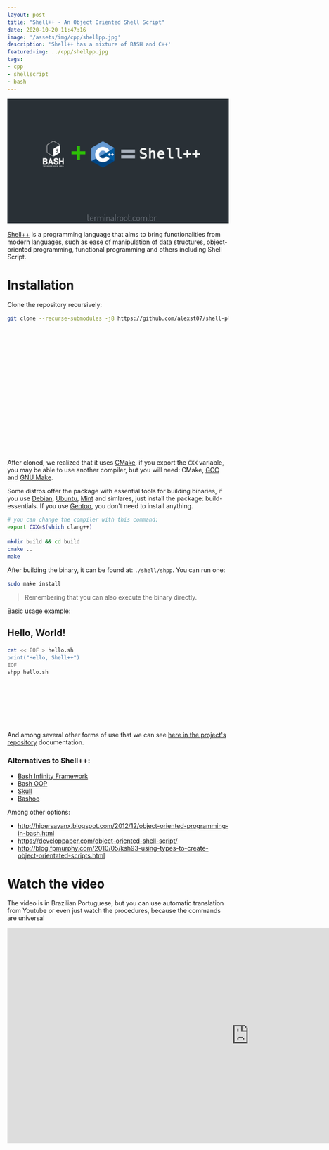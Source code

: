 ```yaml
---
layout: post
title: "Shell++ - An Object Oriented Shell Script"
date: 2020-10-20 11:47:16
image: '/assets/img/cpp/shellpp.jpg'
description: 'Shell++ has a mixture of BASH and C++'
featured-img: ../cpp/shellpp.jpg
tags:
- cpp
- shellscript
- bash
---
```


![Shell++ - An Object Oriented Shell Script](/assets/img/cpp/shellpp.jpg)


[Shell++](https://github.com/alexst07/shell-plus-plus) is a programming language that aims to bring functionalities from modern languages, such as ease of manipulation of data structures, object-oriented programming, functional programming and others including Shell Script.

# Installation
Clone the repository recursively:

```sh
git clone --recurse-submodules -j8 https://github.com/alexst07/shell-plus-plus
```

<!-- QUADRADO -->
<script async src="//pagead2.googlesyndication.com/pagead/js/adsbygoogle.js"></script>
<ins class="adsbygoogle"
style="display:inline-block;width:336px;height:280px"
data-ad-client="ca-pub-2838251107855362"
data-ad-slot="5351066970"></ins>
<script>
(adsbygoogle = window.adsbygoogle || []).push({});
</script>

After cloned, we realized that it uses [CMake](https://en.terminalroot.com.br/how-to-compile-your-programs-with-cmake/), if you export the `CXX` variable, you may be able to use another compiler, but you will need: CMake, [GCC](https://en.terminalroot.com.br/gcc-vs-llvm-which-is-the-best-compiler/) and [GNU Make](https://en.terminalroot.com.br/how-to-create-a-makefile/).

Some distros offer the package with essential tools for building binaries, if you use [Debian](https://en.terminalroot.com.br/meet-devuan-gnu-linux-a-debian-without-systemd/), [Ubuntu](https://en.terminalroot.com.br/customize-your-ubuntu-with-wayland-sway-ulauncher-waybar/), [Mint](https://en.terminalroot.com.br/how-to-customize-your-linux-mint-with-i3-polybar-rofi/) and simlares, just install the package: build-essentials. If you use [Gentoo](https://en.terminalroot.com.br/how-to-create-an-ebuild-on-gentoo/), you don't need to install anything.

```sh
# you can change the compiler with this command:
export CXX=$(which clang++)

mkdir build && cd build
cmake ..
make
```

After building the binary, it can be found at: `./shell/shpp`. You can run one:
```sh
sudo make install
```

> Remembering that you can also execute the binary directly.

Basic usage example:
## Hello, World!
```sh
cat << EOF > hello.sh
print("Hello, Shell++")
EOF
shpp hello.sh
```

<!-- LISTA MIN -->
<script async src="//pagead2.googlesyndication.com/pagead/js/adsbygoogle.js"></script>
<ins class="adsbygoogle"
style="display:inline-block;width:730px;height:95px"
data-ad-client="ca-pub-2838251107855362"
data-ad-slot="5351066970"></ins>
<script>
(adsbygoogle = window.adsbygoogle || []).push({});
</script>

And among several other forms of use that we can see [here in the project's repository](https://github.com/alexst07/shell-plus-plus) documentation.

### Alternatives to Shell++:
+ [Bash Infinity Framework](https://github.com/niieani/bash-oo-framework)
+ [Bash OOP](https://github.com/lenormf/bash-oop)
+ [Skull](https://github.com/tomas/skull)
+ [Bashoo](https://github.com/kjkuan/bashoo)

Among other options:

+ <http://hipersayanx.blogspot.com/2012/12/object-oriented-programming-in-bash.html>
+ <https://developpaper.com/object-oriented-shell-script/>
+ <http://blog.fpmurphy.com/2010/05/ksh93-using-types-to-create-object-orientated-scripts.html>


# Watch the video
The video is in Brazilian Portuguese, but you can use automatic translation from Youtube or even just watch the procedures, because the commands are universal

<iframe width="1100" height="490" src="https://www.youtube.com/embed/0Av5wG2Lkl8" frameborder="0" allow="accelerometer; autoplay; clipboard-write; encrypted-media; gyroscope; picture-in-picture" allowfullscreen></iframe>


<!-- RETANGULO LARGO 2 -->
<script async src="//pagead2.googlesyndication.com/pagead/js/adsbygoogle.js"></script>
<ins class="adsbygoogle"
style="display:block; text-align:center;"
data-ad-layout="in-article"
data-ad-format="fluid"
data-ad-client="ca-pub-2838251107855362"
data-ad-slot="8549252987"></ins>
<script>
(adsbygoogle = window.adsbygoogle || []).push({});
</script>


